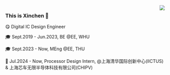 <img align='right' src="https://github-readme-stats.vercel.app/api?username=xinchen13&hide=contribs,prs&count_private=true&show_icons=true&include_all_commits=true&theme=transparent">

### This is Xinchen :cherry_blossom:

:yum: Digital IC Design Engineer

:mortar_board: Sept.2019 - Jun.2023, BE @EE, WHU

:mortar_board: Sept.2023 - Now, MEng @EE, THU

:wrench: Jul.2024 - Now, Processor Design Intern, @上海清华国际创新中心(IICTUS) & 上海芯车无限半导体科技有限公司(CHIPV)
